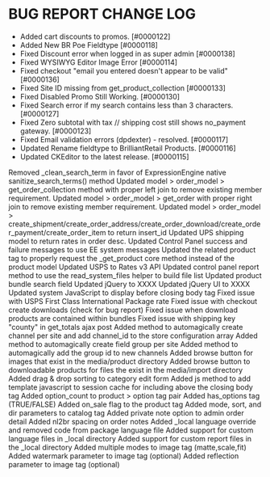 # BUG REPORT CHANGE LOG # 

* Added cart discounts to promos. [#0000122]
* Added New BR Poe Fieldtype [#0000118]
* Fixed Discount error when logged in as super admin [#0000138]
* Fixed WYSIWYG Editor Image Error [#0000114]
* Fixed checkout "email you entered doesn't appear to be valid" [#0000136]
* Fixed Site ID missing from get_product_collection [#0000133]
* Fixed Disabled Promo Still Working. [#0000130]
* Fixed Search error if my search contains less than 3 characters. [#0000127]
* Fixed Zero subtotal with tax // shipping cost still shows no_payment gateway. [#0000123]
* Fixed Email validation errors (dpdexter) - resolved. [#0000117]
* Updated Rename fieldtype to BrilliantRetail Products. [#0000116]
* Updated CKEditor to the latest release. [#0000115]

Removed _clean_search_term in favor of ExpressionEngine native sanitize_search_terms() method
Updated model > order_model > get_order_collection method with proper left join to remove existing member requirement. 
Updated model > order_model > get_order with proper right join to remove existing member requirement. 
Updated model > order_model > create_shipment/create_order_address/create_order_download/create_order_payment/create_order_item to return insert_id
Updated UPS shipping model to return rates in order desc. 
Updated Control Panel success and failure messages to use EE system messages
Updated the related product tag to properly request the _get_product core method instead of the product model
Updated USPS to Rates v3 API
Updated control panel report method to use the read_system_files helper to build file list
Updated product bundle search field
Updated jQuery to XXXX
Updated jQuery UI to XXXX
Updated system JavaScript to display before closing body tag
Fixed issue with USPS First Class International Package rate
Fixed issue with checkout create downloads (check for bug report)
Fixed issue when download products are contained within bundles
Fixed issue with shipping key "county" in get_totals ajax post 
Added method to automagically create channel per site and add channel_id to the store configuration array
Added method to automagically create field group per site
Added method to automagically add the group id to new channels
Added browse button for images that exist in the media/product directory
Added browse button to downloadable products for files the exist in the media/import directory 
Added drag & drop sorting to category edit form 
Added js method to add template javascript to session cache for including above the closing body tag
Added option_count to product > option tag pair
Added has_options tag (TRUE/FALSE)
Added on_sale flag to the product tag
Added mode, sort, and dir parameters to catalog tag
Added private note option to admin order detail
Added nl2br spacing on order notes
Added _local language override and removed code from package language file 
Added support for custom language files in _local directory 
Added support for custom report files in the _local directory 
Added multiple modes to image tag (matte,scale,fit)
Added watermark parameter to image tag (optional)
Added reflection parameter to image tag (optional)
